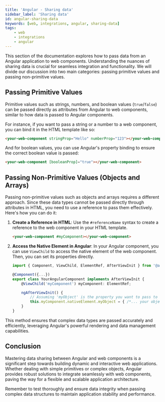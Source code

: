 ```yaml
---
title: 'Angular - Sharing data'
sidebar_label: 'Sharing data'
id: angular-sharing-data
keywords: [web, integrations, angular, sharing-data]
tags:
    - web
    - integrations
    - angular
---
```

This section of the documentation explores how to pass data from an Angular application to web components. Understanding the nuances of sharing data is crucial for seamless integration and functionality. We will divide our discussion into two main categories: passing primitive values and passing non-primitive values.

## Passing Primitive Values

Primitive values such as strings, numbers, and boolean values (`true`/`false`) can be passed directly as attributes from Angular to web components, similar to how data is passed to Angular components. 

For instance, if you want to pass a string or a number to a web component, you can bind it in the HTML template like so:

```html
<your-web-component stringProp="Hello" numberProp="123"></your-web-component>
```

And for boolean values, you can use Angular's property binding to ensure the correct boolean value is passed:

```html
<your-web-component [booleanProp]="true"></your-web-component>
```

## Passing Non-Primitive Values (Objects and Arrays)

Passing non-primitive values such as objects and arrays requires a different approach. Since these data types cannot be passed directly through attributes in HTML, you need to use a reference to pass them effectively. Here's how you can do it:

1. **Create a Reference in HTML**: Use the `#referenceName` syntax to create a reference to the web component in your HTML template.

    ```html
    <your-web-component #myComponent></your-web-component>
    ```

2. **Access the Native Element in Angular**: In your Angular component, you can use `ViewChild` to access the native element of the web component. Then, you can set its properties directly.

    ```typescript
    import { Component, ViewChild, ElementRef, AfterViewInit } from '@angular/core';

    @Component({...})
    export class YourAngularComponent implements AfterViewInit {
        @ViewChild('myComponent') myComponent: ElementRef;

        ngAfterViewInit() {
            // Assuming 'myObject' is the property you want to pass to the web component
            this.myComponent.nativeElement.myObject = { /*... your object here ...*/ };
        }
    }
    ```

This method ensures that complex data types are passed accurately and efficiently, leveraging Angular's powerful rendering and data management capabilities.

## Conclusion

Mastering data sharing between Angular and web components is a significant step towards building dynamic and interactive web applications. Whether dealing with simple primitives or complex objects, Angular provides robust solutions to integrate seamlessly with web components, paving the way for a flexible and scalable application architecture.

Remember to test thoroughly and ensure data integrity when passing complex data structures to maintain application stability and performance.
